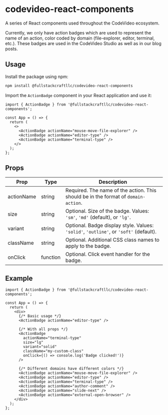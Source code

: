 # codevideo-react-components

A series of React components used throughout the CodeVideo ecosystem.

Currently, we only have action badges which are used to represent the name of an action, color coded by domain (file-explorer, editor, terminal, etc.). These badges are used in the CodeVideo Studio as well as in our blog posts.

## Usage

Install the package using npm:

```bash
npm install @fullstackcraftllc/codevideo-react-components
```

Import the `ActionBadge` component in your React application and use it:

```tsx
import { ActionBadge } from '@fullstackcraftllc/codevideo-react-components';

const App = () => {
  return (
    <>
      <ActionBadge actionName="mouse-move-file-explorer" />
      <ActionBadge actionName="editor-type" />
      <ActionBadge actionName="terminal-type" />
    </>
  );
};
```

## Props

| Prop        | Type     | Description                                                                 |
|-------------|----------|-----------------------------------------------------------------------------|
| actionName  | string   | Required. The name of the action. This should be in the format of `domain-action`. |
| size        | string   | Optional. Size of the badge. Values: `'sm'`, `'md'` (default), or `'lg'`.   |
| variant     | string   | Optional. Badge display style. Values: `'solid'`, `'outline'`, or `'soft'` (default). |
| className   | string   | Optional. Additional CSS class names to apply to the badge.                 |
| onClick     | function | Optional. Click event handler for the badge.                                |

## Example

```tsx
import { ActionBadge } from '@fullstackcraftllc/codevideo-react-components';

const App = () => {
  return (
    <div>
      {/* Basic usage */}
      <ActionBadge actionName="editor-type" />
      
      {/* With all props */}
      <ActionBadge 
        actionName="terminal-type" 
        size="lg" 
        variant="solid" 
        className="my-custom-class" 
        onClick={() => console.log('Badge clicked!')} 
      />
      
      {/* Different domains have different colors */}
      <ActionBadge actionName="mouse-move-file-explorer" />
      <ActionBadge actionName="editor-type" />
      <ActionBadge actionName="terminal-type" />
      <ActionBadge actionName="author-comment" />
      <ActionBadge actionName="slide-next" />
      <ActionBadge actionName="external-open-browser" />
    </div>
  );
};
```
